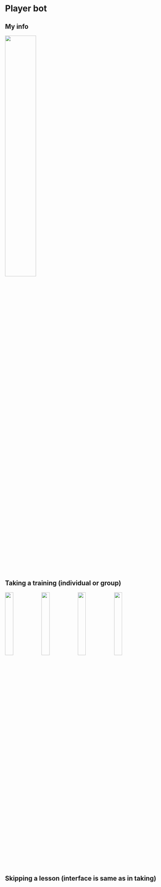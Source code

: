 # Player bot

## My info
<img src="https://user-images.githubusercontent.com/50623190/126891527-772f3d49-32cd-4207-8723-39d7590600c0.png" width="45%"></img>

## Taking a training (individual or group)
<img src="https://user-images.githubusercontent.com/50623190/126892613-96372595-889b-4684-aba7-e86229a3e6d2.png" width="23%"></img>
<img src="https://user-images.githubusercontent.com/50623190/126892612-320205bc-296e-4918-af55-938bfebefe7b.png" width="23%"></img>
<img src="https://user-images.githubusercontent.com/50623190/126892611-1e105a86-d9f4-464d-90b9-0bca6a3f276f.png" width="23%"></img>
<img src="https://user-images.githubusercontent.com/50623190/126892610-103ddfc1-44b0-44d9-8f77-418493d8d54b.png" width="23%"></img>

## Skipping a lesson (interface is same as in taking)
